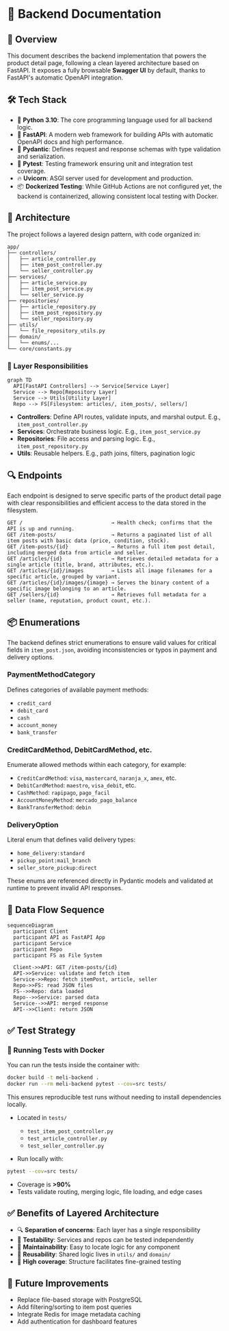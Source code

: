 # 🧠 Backend Documentation

## 📘 Overview

This document describes the backend implementation that powers the product detail page, following a clean layered architecture based on FastAPI. It exposes a fully browsable **Swagger UI** by default, thanks to FastAPI's automatic OpenAPI integration.

## 🛠️ Tech Stack

* 🐍 **Python 3.10**: The core programming language used for all backend logic.
* 🚀 **FastAPI**: A modern web framework for building APIs with automatic OpenAPI docs and high performance.
* 🧰 **Pydantic**: Defines request and response schemas with type validation and serialization.
* 🧪 **Pytest**: Testing framework ensuring unit and integration test coverage.
* 🔥 **Uvicorn**: ASGI server used for development and production.
* 📦 **Dockerized Testing**: While GitHub Actions are not configured yet, the backend is containerized, allowing consistent local testing with Docker.

## 🧱 Architecture

The project follows a layered design pattern, with code organized in:

```
app/
├── controllers/
│   ├── article_controller.py
│   ├── item_post_controller.py
│   └── seller_controller.py
├── services/
│   ├── article_service.py
│   ├── item_post_service.py
│   └── seller_service.py
├── repositories/
│   ├── article_repository.py
│   ├── item_post_repository.py
│   └── seller_repository.py
├── utils/
│   └── file_repository_utils.py
├── domain/
│   └── enums/...
└── core/constants.py
```

### 🧩 Layer Responsibilities

```mermaid
graph TD
  API[FastAPI Controllers] --> Service[Service Layer]
  Service --> Repo[Repository Layer]
  Service --> Utils[Utility Layer]
  Repo --> FS[Filesystem: articles/, item_posts/, sellers/]
```

* **Controllers**: Define API routes, validate inputs, and marshal output. E.g., `item_post_controller.py`
* **Services**: Orchestrate business logic. E.g., `item_post_service.py`
* **Repositories**: File access and parsing logic. E.g., `item_post_repository.py`
* **Utils**: Reusable helpers. E.g., path joins, filters, pagination logic

## 🔍 Endpoints

Each endpoint is designed to serve specific parts of the product detail page with clear responsibilities and efficient access to the data stored in the filesystem.

```
GET /                             → Health check; confirms that the API is up and running.
GET /item-posts/                  → Returns a paginated list of all item posts with basic data (price, condition, stock).
GET /item-posts/{id}              → Returns a full item post detail, including merged data from article and seller.
GET /articles/{id}                → Retrieves detailed metadata for a single article (title, brand, attributes, etc.).
GET /articles/{id}/images         → Lists all image filenames for a specific article, grouped by variant.
GET /articles/{id}/images/{image} → Serves the binary content of a specific image belonging to an article.
GET /sellers/{id}                 → Retrieves full metadata for a seller (name, reputation, product count, etc.).
```

## 📦 Enumerations

The backend defines strict enumerations to ensure valid values for critical fields in `item_post.json`, avoiding inconsistencies or typos in payment and delivery options.

### PaymentMethodCategory

Defines categories of available payment methods:

* `credit_card`
* `debit_card`
* `cash`
* `account_money`
* `bank_transfer`

### CreditCardMethod, DebitCardMethod, etc.

Enumerate allowed methods within each category, for example:

* `CreditCardMethod`: `visa`, `mastercard`, `naranja_x`, `amex`, etc.
* `DebitCardMethod`: `maestro`, `visa_debit`, etc.
* `CashMethod`: `rapipago`, `pago_facil`
* `AccountMoneyMethod`: `mercado_pago_balance`
* `BankTransferMethod`: `debin`

### DeliveryOption

Literal enum that defines valid delivery types:

* `home_delivery:standard`
* `pickup_point:mail_branch`
* `seller_store_pickup:direct`

These enums are referenced directly in Pydantic models and validated at runtime to prevent invalid API responses.

## 🔄 Data Flow Sequence

```mermaid
sequenceDiagram
  participant Client
  participant API as FastAPI App
  participant Service
  participant Repo
  participant FS as File System

  Client->>API: GET /item-posts/{id}
  API->>Service: validate and fetch item
  Service->>Repo: fetch itemPost, article, seller
  Repo->>FS: read JSON files
  FS-->>Repo: data loaded
  Repo-->>Service: parsed data
  Service-->>API: merged response
  API-->>Client: return JSON
```

## ✅ Test Strategy

### 🐳 Running Tests with Docker

You can run the tests inside the container with:

```bash
docker build -t meli-backend .
docker run --rm meli-backend pytest --cov=src tests/
```

This ensures reproducible test runs without needing to install dependencies locally.

* Located in `tests/`

  * `test_item_post_controller.py`
  * `test_article_controller.py`
  * `test_seller_controller.py`

* Run locally with:

```bash
pytest --cov=src tests/
```

* Coverage is **>90%**
* Tests validate routing, merging logic, file loading, and edge cases

## ✅ Benefits of Layered Architecture

* 🔍 **Separation of concerns**: Each layer has a single responsibility
* 🔁 **Testability**: Services and repos can be tested independently
* 🔧 **Maintainability**: Easy to locate logic for any component
* 🔌 **Reusability**: Shared logic lives in `utils/` and `domain/`
* 🧪 **High coverage**: Structure facilitates fine-grained testing

## 🔮 Future Improvements

* Replace file-based storage with PostgreSQL
* Add filtering/sorting to item post queries
* Integrate Redis for image metadata caching
* Add authentication for dashboard features
